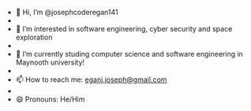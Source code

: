 - 👋 Hi, I’m @josephcoderegan141
- 
- 👀 I’m interested in software engineering, cyber security and space exploration
- 
- 🌱 I’m currently studing computer science and software engineering in Maynooth university!
- 
- 📫 How to reach me: eganj.joseph@gmail.com
- 
- 😄 Pronouns: He/Him

<!---
josephcoderegan141/josephcoderegan141 is a ✨ special ✨ repository because its `README.md` (this file) appears on your GitHub profile.
You can click the Preview link to take a look at your changes.
--->
